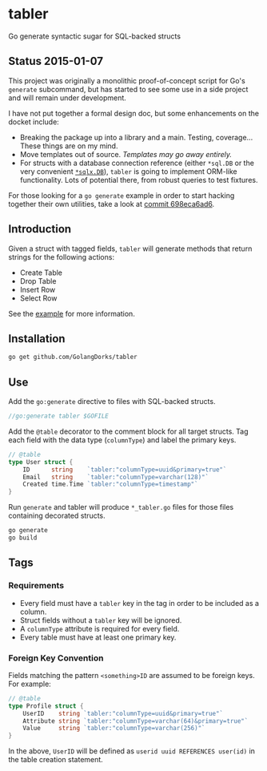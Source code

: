 # tabler

Go generate syntactic sugar for SQL-backed structs

## Status 2015-01-07

This project was originally a monolithic proof-of-concept script for Go's `generate` subcommand, but has started to see some use in a side project and will remain under development.

I have not put together a formal design doc, but some enhancements on the docket include:

- Breaking the package up into a library and a main. Testing, coverage... These things are on my mind.
- Move templates out of source. *Templates may go away entirely.*
- For structs with a database connection reference (either `*sql.DB` or the very convenient [`*sqlx.DB`](https://github.com/jmoiron/sqlx)), `tabler` is going to implement ORM-like functionality. Lots of potential there, from robust queries to test fixtures.

For those looking for a `go generate` example in order to start hacking together their own utilities, take a look at [commit 698eca6ad6](https://github.com/GolangDorks/tabler/tree/698eca6ad6d7773ccbaebcffaf45ef8629d47019).

## Introduction

Given a struct with tagged fields, `tabler` will generate methods that return strings for the following actions:
- Create Table
- Drop Table
- Insert Row
- Select Row

See the [example](https://github.com/GolangDorks/tabler/tree/master/example) for more information.

## Installation

```bash
go get github.com/GolangDorks/tabler
```

## Use

Add the `go:generate` directive to files with SQL-backed structs.

```go
//go:generate tabler $GOFILE
```

Add the `@table` decorator to the comment block for all target structs. Tag each field with the data type (`columnType`) and label the primary keys.

```go
// @table
type User struct {
    ID      string    `tabler:"columnType=uuid&primary=true"`
    Email   string    `tabler:"columnType=varchar(128)"`
    Created time.Time `tabler:"columnType=timestamp"`
}
```

Run `generate` and tabler will produce `*_tabler.go` files for those files containing decorated structs.

```bash
go generate
go build
```

## Tags

### Requirements

- Every field must have a `tabler` key in the tag in order to be included as a column.
- Struct fields without a `tabler` key will be ignored.
- A `columnType` attribute is required for every field.
- Every table must have at least one primary key.

### Foreign Key Convention

Fields matching the pattern `<something>ID` are assumed to be foreign keys. For example:

```go
// @table
type Profile struct {
    UserID    string `tabler:"columnType=uuid&primary=true"`
    Attribute string `tabler:"columnType=varchar(64)&primary=true"`
    Value     string `tabler:"columnType=varchar(256)"`
}
```

In the above, `UserID` will be defined as `userid uuid REFERENCES user(id)` in the table creation statement.
